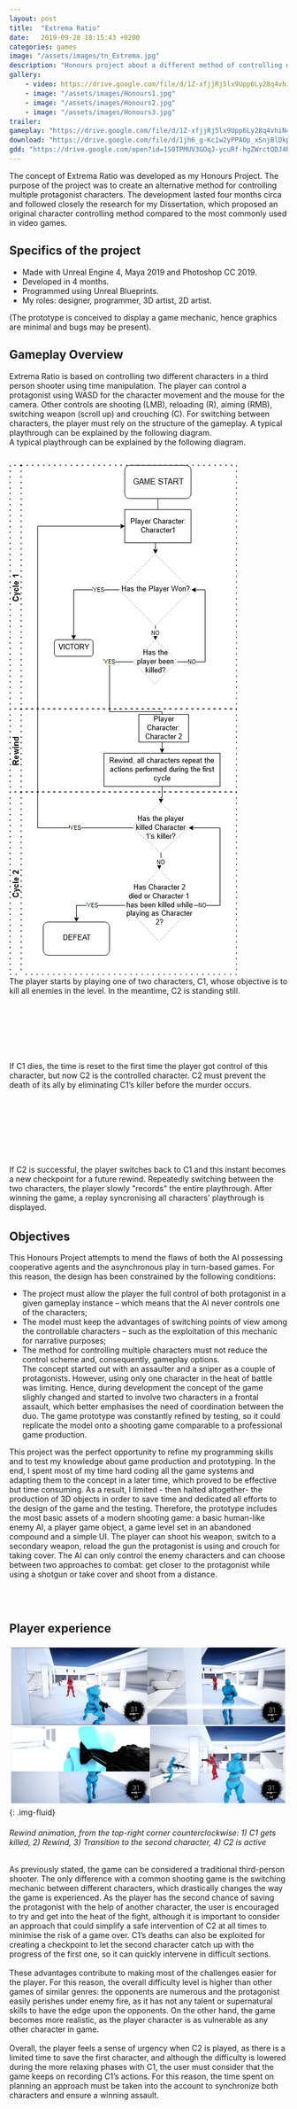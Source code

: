 ```yaml
---
layout: post
title:  "Extrema Ratio"
date:   2019-09-28 18:15:43 +0200
categories: games
image: "/assets/images/tn_Extrema.jpg"
description: "Honours project about a different method of controlling multiple character in a TPS shooter"
gallery:
    - video: https://drive.google.com/file/d/1Z-xfjjRj5lx9Upp6Ly28q4vhiN4e0RZR/preview
    - image: "/assets/images/Honours1.jpg"
    - image: "/assets/images/Honours2.jpg"
    - image: "/assets/images/Honours3.jpg"
trailer:
gameplay: "https://drive.google.com/file/d/1Z-xfjjRj5lx9Upp6Ly28q4vhiN4e0RZR/preview"
download: "https://drive.google.com/file/d/1jh6_g-Kc1w2yPPAOp_xSnjBlDkpcQrhs/view?usp=sharing"
gdd: "https://drive.google.com/open?id=1S0TPMUV3GOqJ-ycuRf-hgZWrctQDJ4h_"
---
```


The concept of Extrema Ratio was developed as my Honours Project. The purpose of the project was to create an alternative method for controlling multiple protagonist characters. The development lasted four months circa and followed closely the research for my Dissertation, which proposed an original character controlling method compared to the most commonly used in video games.

## Specifics of the project

- Made with Unreal Engine 4, Maya 2019  and Photoshop CC 2019.
- Developed in 4 months.
- Programmed using Unreal Blueprints.
- My roles: designer, programmer, 3D artist, 2D artist.

(The prototype is conceived to display a game mechanic, hence graphics are minimal and bugs may be present).

##  Gameplay Overview

Extrema Ratio is based on controlling two different characters in a third person shooter using time manipulation. The player can control a protagonist using WASD for the character movement and the mouse for the camera. Other controls are shooting (LMB), reloading (R), aiming (RMB), switching weapon (scroll up) and crouching (C). For switching between characters, the player must rely on the structure of the gameplay. A typical playthrough can be explained by the following diagram.<br>
A typical playthrough can be explained by the following diagram.

<div class="row" style="margin-top: 2rem; margin-bottom: 2rem;">
<div class="col">
<img src="\assets\images\diagramHonours.jpg" class="img-fluid" alt="Responsive image">

</div>

<div class="col">
The player starts by playing one of two characters, C1, whose objective is to kill all enemies in the level. In the meantime, C2 is standing still.
<br><br><br><br><br><br><br><br>If C1 dies, the time is reset to the first time the player got control of this character, but now C2 is the controlled character. C2 must prevent the death of its ally by eliminating C1’s killer before the murder occurs.
<br><br><br><br><br><br><br><br><br>If C2 is successful, the player switches back to C1 and this instant becomes a new checkpoint for a future rewind. Repeatedly switching between the two characters, the player slowly "records" the entire playthrough. After winning the game, a replay syncronising all characters' playthrough is displayed.
</div>

</div>




## Objectives

This Honours Project attempts to mend the flaws of both the AI possessing cooperative agents and the asynchronous play in turn-based games. For this reason, the design has been constrained by the following conditions:
- The project must allow the player the full control of both protagonist in a given gameplay instance – which means that the AI never controls one of the characters;
- The model must keep the advantages of switching points of view among the controllable characters – such as the exploitation of this mechanic for narrative purposes;
- The method for controlling multiple characters must not reduce the control scheme and, consequently, gameplay options.
<br>The concept started out with an assaulter and a sniper as a couple of protagonists. However, using only one character in the heat of battle was limiting. Hence, during development the concept of the game slighly changed and started to involve two characters in a frontal assault, which better emphasises the need of coordination between the duo. The game prototype was constantly refined by testing, so it could replicate the model onto a shooting game comparable to a professional game production.<br>

This project was the perfect opportunity to refine my programming skills and to test my knowledge about game production and prototyping. In the end, I spent most of my time hard coding all the game systems and adapting them to the concept in a later time, which proved to be effective but time consuming. As a result, I limited - then halted altogether- the production of 3D objects in order to save time and dedicated all efforts to the design of the game and the testing. Therefore, the prototype includes the most basic assets of a modern shooting game: a basic human-like enemy AI, a player game object, a game level set in an abandoned compound and a simple UI. The player can shoot his weapon, switch to a secondary weapon, reload the gun the protagonist is using and crouch for taking cover. The AI can only control the enemy characters and can choose between two approaches to combat: get closer to the protagonist while using a shotgun or take cover and shoot from a distance.

<br>  <br>
## Player experience


![Diagram](\assets\images\rewindHonours.JPG){: .img-fluid}

###### Rewind animation, from the top-right corner counterclockwise: 1) C1 gets killed, 2) Rewind, 3) Transition to the second character, 4) C2 is active


As previously stated, the game can be considered a traditional third-person shooter. The only difference with a common shooting game is the switching mechanic between different characters, which drastically changes the way the game is experienced. As the player has the second chance of saving the protagonist with the help of another character, the user is encouraged to try and get into the heat of the fight, although it is important to consider an approach that could simplify a safe intervention of C2 at all times to minimise the risk of a game over. C1’s deaths can also be exploited for creating a checkpoint to let the second character catch up with the progress of the first one, so it can quickly intervene in difficult sections.<br><br>
These advantages contribute to making most of the challenges easier for the player. For this reason, the overall difficulty level is higher than other games of similar genres: the opponents are numerous and the protagonist easily perishes under enemy fire, as it has not any talent or supernatural skills to have the edge upon the opponents. On the other hand, the game becomes more realistic, as the player character is as vulnerable as any other character in game.<br><br>
Overall, the player feels a sense of urgency when C2 is played, as there is a limited time to save the first character, and although the difficulty is lowered during the more relaxing phases with C1, the user must consider that the game keeps on recording C1’s actions. For this reason, the time spent on planning an approach must be taken into the account to synchronize both characters and ensure a winning assault.
